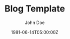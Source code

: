 ---
title: "Blog Template"
meta_title: "Blog Template"
description: "Hugo CMS Reference for blog publishing."
slug: "how-to-create-a-blog-template"
date: 1981-06-14T05:00:00Z
image: "/images/image-template.jpg"
categories: ["Sample"]
author: "John Doe"
tags: ["Hugo CMS", "Markdown", "Shortcodes"]
draft: true
---